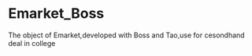 # Emarket_Boss
The object of Emarket,developed with Boss and Tao,use for cesondhand deal in college
